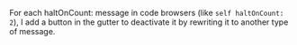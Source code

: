 For each haltOnCount: message in code browsers (like `self haltOnCount: 2`), I add a button in the gutter to deactivate it by rewriting it to another type of message.